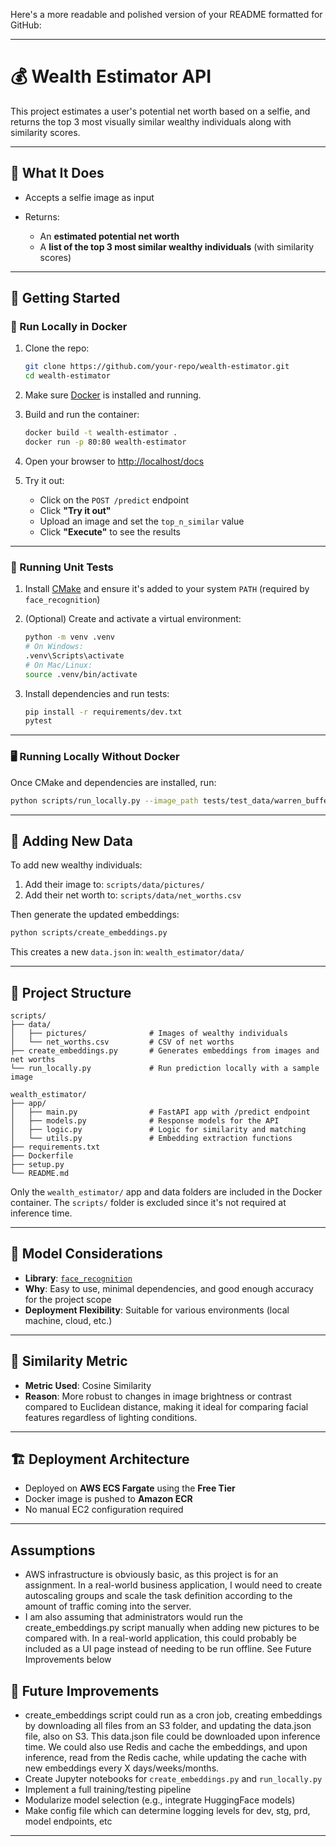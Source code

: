 Here's a more readable and polished version of your README formatted for GitHub:

---

# 💰 Wealth Estimator API

This project estimates a user's potential net worth based on a selfie, and returns the top 3 most visually similar wealthy individuals along with similarity scores.

---

## 📸 What It Does

* Accepts a selfie image as input
* Returns:

  * An **estimated potential net worth**
  * A **list of the top 3 most similar wealthy individuals** (with similarity scores)

---

## 🚀 Getting Started

### 🐳 Run Locally in Docker

1. Clone the repo:

   ```bash
   git clone https://github.com/your-repo/wealth-estimator.git
   cd wealth-estimator
   ```

2. Make sure [Docker](https://www.docker.com/products/docker-desktop/) is installed and running.

3. Build and run the container:

   ```bash
   docker build -t wealth-estimator .
   docker run -p 80:80 wealth-estimator
   ```

4. Open your browser to [http://localhost/docs](http://localhost/docs)

5. Try it out:

   * Click on the `POST /predict` endpoint
   * Click **"Try it out"**
   * Upload an image and set the `top_n_similar` value
   * Click **"Execute"** to see the results

---

### 🧪 Running Unit Tests

1. Install [CMake](https://cmake.org/download/) and ensure it's added to your system `PATH` (required by `face_recognition`)

2. (Optional) Create and activate a virtual environment:

   ```bash
   python -m venv .venv
   # On Windows:
   .venv\Scripts\activate
   # On Mac/Linux:
   source .venv/bin/activate
   ```

3. Install dependencies and run tests:

   ```bash
   pip install -r requirements/dev.txt
   pytest
   ```

---

### 🖥️ Running Locally Without Docker

Once CMake and dependencies are installed, run:

```bash
python scripts/run_locally.py --image_path tests/test_data/warren_buffett.jpg
```

---

## 🧠 Adding New Data

To add new wealthy individuals:

1. Add their image to: `scripts/data/pictures/`
2. Add their net worth to: `scripts/data/net_worths.csv`

Then generate the updated embeddings:

```bash
python scripts/create_embeddings.py
```

This creates a new `data.json` in: `wealth_estimator/data/`

---

## 🧰 Project Structure

```
scripts/
├── data/
│   ├── pictures/              # Images of wealthy individuals
│   └── net_worths.csv         # CSV of net worths
├── create_embeddings.py       # Generates embeddings from images and net worths
└── run_locally.py             # Run prediction locally with a sample image

wealth_estimator/
├── app/
│   ├── main.py                # FastAPI app with /predict endpoint
│   ├── models.py              # Response models for the API
│   ├── logic.py               # Logic for similarity and matching
│   └── utils.py               # Embedding extraction functions
├── requirements.txt
├── Dockerfile
├── setup.py
└── README.md
```

Only the `wealth_estimator/` app and data folders are included in the Docker container. The `scripts/` folder is excluded since it's not required at inference time.

---

## 🤖 Model Considerations

* **Library**: [`face_recognition`](https://github.com/ageitgey/face_recognition)
* **Why**: Easy to use, minimal dependencies, and good enough accuracy for the project scope
* **Deployment Flexibility**: Suitable for various environments (local machine, cloud, etc.)

---

## 📏 Similarity Metric

* **Metric Used**: Cosine Similarity
* **Reason**: More robust to changes in image brightness or contrast compared to Euclidean distance, making it ideal for comparing facial features regardless of lighting conditions.

---

## 🏗️ Deployment Architecture

* Deployed on **AWS ECS Fargate** using the **Free Tier**
* Docker image is pushed to **Amazon ECR**
* No manual EC2 configuration required

---

## Assumptions
* AWS infrastructure is obviously basic, as this project is for an assignment. In a real-world business application, I would need to create autoscaling groups and scale the task definition according to the amount of traffic coming into the server. 
* I am also assuming that administrators would run the create_embeddings.py script manually when adding new pictures to be compared with. In a real-world application, this could probably be included as a UI page instead of needing to be run offline. See Future Improvements below

## 🌱 Future Improvements
* create_embeddings script could run as a cron job, creating embeddings by downloading all files from an S3 folder, and updating the data.json file, also on S3. This data.json file could be downloaded upon inference time. We could also use Redis and cache the embeddings, and upon inference, read from the Redis cache, while updating the cache with new embeddings every X days/weeks/months.
* Create Jupyter notebooks for `create_embeddings.py` and `run_locally.py`
* Implement a full training/testing pipeline
* Modularize model selection (e.g., integrate HuggingFace models)
* Make config file which can determine logging levels for dev, stg, prd, model endpoints, etc

---
